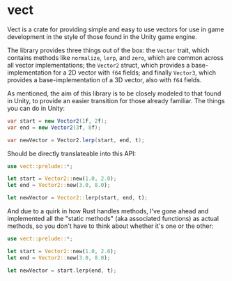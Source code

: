 # vect

Vect is a crate for providing simple and easy to use vectors for use in game development in the style of those found in the Unity game engine.

The library provides three things out of the box: the `Vector` trait, which contains methods like `normalize`, `lerp`, and `zero`, which are common across all vector implementations; the `Vector2` struct, which provides a base-implementation for a 2D vector with `f64` fields; and finally `Vector3`, which provides a base-implementation of a 3D vector, also with `f64` fields.

As mentioned, the aim of this library is to be closely modeled to that found in Unity, to provide an easier transition for those already familiar.
The things you can do in Unity:

```csharp
var start = new Vector2(1f, 2f);
var end = new Vector2(3f, 8f);

var newVector = Vector2.lerp(start, end, t);
```
Should be directly translateable into this API:

```rust
use vect::prelude::*;

let start = Vector2::new(1.0, 2.0);
let end = Vector2::new(3.0, 8.0);

let newVector = Vector2::lerp(start, end, t);
```
And due to a quirk in how Rust handles methods, I've gone ahead and implemented all the "static methods" (aka associated functions) as actual methods, so you don't have to think about whether it's one or the other:
```rust
use vect::prelude::*;

let start = Vector2::new(1.0, 2.0);
let end = Vector2::new(3.0, 8.0);

let newVector = start.lerp(end, t);
```